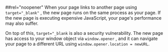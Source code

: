 ##rel="noopener"
When your page links to another page using `target="_blank"` , the new page runs on the same process as your page. If the new page is executing expensive JavaScript, your page's performance may also suffer.

On top of this, `target="_blank` is also a security vulnerability. The new page has access to your window object via `window.opener` , and it can navigate your page to a different URL using `window.opener.location = newURL`.